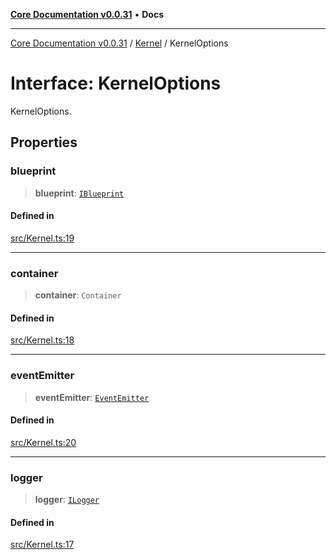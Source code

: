 [**Core Documentation v0.0.31**](../../README.md) • **Docs**

***

[Core Documentation v0.0.31](../../modules.md) / [Kernel](../README.md) / KernelOptions

# Interface: KernelOptions

KernelOptions.

## Properties

### blueprint

> **blueprint**: [`IBlueprint`](../../definitions/type-aliases/IBlueprint.md)

#### Defined in

[src/Kernel.ts:19](https://github.com/stonemjs/core/blob/a25677efd9a5f5a45cc90fda3ed3e87df97e6124/src/Kernel.ts#L19)

***

### container

> **container**: `Container`

#### Defined in

[src/Kernel.ts:18](https://github.com/stonemjs/core/blob/a25677efd9a5f5a45cc90fda3ed3e87df97e6124/src/Kernel.ts#L18)

***

### eventEmitter

> **eventEmitter**: [`EventEmitter`](../../events/EventEmitter/classes/EventEmitter.md)

#### Defined in

[src/Kernel.ts:20](https://github.com/stonemjs/core/blob/a25677efd9a5f5a45cc90fda3ed3e87df97e6124/src/Kernel.ts#L20)

***

### logger

> **logger**: [`ILogger`](../../definitions/interfaces/ILogger.md)

#### Defined in

[src/Kernel.ts:17](https://github.com/stonemjs/core/blob/a25677efd9a5f5a45cc90fda3ed3e87df97e6124/src/Kernel.ts#L17)
